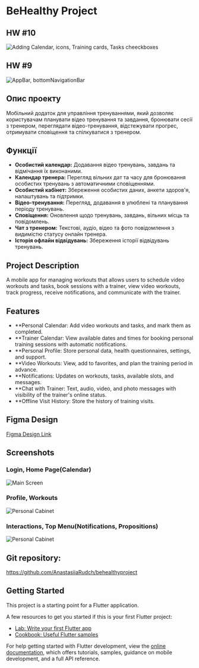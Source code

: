 # BeHealthy Project

## HW #10
![Adding Calendar, icons, Training cards, Tasks cheeckboxes](assets/images/result.gif)

## HW #9
![AppBar, bottomNavigationBar](assets/images/home_screen.png)

## Опис проекту
Мобільний додаток для управління тренуваннями, який дозволяє користувачам планувати відео тренування та завдання, бронювати сесії з тренером, переглядати відео-тренування, відстежувати прогрес, отримувати сповіщення та спілкуватися з тренером.
## Функції
- **Особистий календар:** Додавання відео тренувань, завдань та відмічання їх виконаними.
- **Календар тренера:** Перегляд вільних дат та часу для бронювання особистих тренувань з автоматичними сповіщеннями.
- **Особистий кабінет:** Збереження особистих даних, анкети здоров'я, налаштувань та підтримки.
- **Відео-тренування:** Перегляд, додавання в улюблені та планування періоду тренувань.
- **Сповіщення:** Оновлення щодо тренувань, завдань, вільних місць та повідомлень.
- **Чат з тренером:** Текстові, аудіо, відео та фото повідомлення з видимістю статусу онлайн тренера.
- **Історія офлайн відвідувань:** Збереження історії відвідувань тренувань.

## Project Description
A mobile app for managing workouts that allows users to schedule video workouts and tasks, book sessions with a trainer, view video workouts, track progress, receive notifications, and communicate with the trainer.
## Features
- **Personal Calendar: Add video workouts and tasks, and mark them as completed.
- **Trainer Calendar: View available dates and times for booking personal training sessions with automatic notifications.
- **Personal Profile: Store personal data, health questionnaires, settings, and support.
- **Video Workouts: View, add to favorites, and plan the training period in advance.
- **Notifications: Updates on workouts, tasks, available slots, and messages.
- **Chat with Trainer: Text, audio, video, and photo messages with visibility of the trainer's online status.
- **Offline Visit History: Store the history of training visits.

## Figma Design
[Figma Design Link](https://www.figma.com/design/bJhHpSuNTnsS0zhBUFwkqZ/Scheme-BeHealthy?node-id=0-1&t=glaoYatiZ6OmaP3x-1)

## Screenshots
### Login, Home Page(Calendar)
![Main Screen](assets/images/scheme1.png)

### Profile, Workouts
![Personal Cabinet](assets/images/scheme2.png)

### Interactions, Top Menu(Notifications, Propositions)
![Personal Cabinet](assets/images/scheme3.png)


## Git repository:
https://github.com/AnastasiiaRudch/behealthyproject




## Getting Started

This project is a starting point for a Flutter application.

A few resources to get you started if this is your first Flutter project:

- [Lab: Write your first Flutter app](https://docs.flutter.dev/get-started/codelab)
- [Cookbook: Useful Flutter samples](https://docs.flutter.dev/cookbook)

For help getting started with Flutter development, view the
[online documentation](https://docs.flutter.dev/), which offers tutorials,
samples, guidance on mobile development, and a full API reference.
